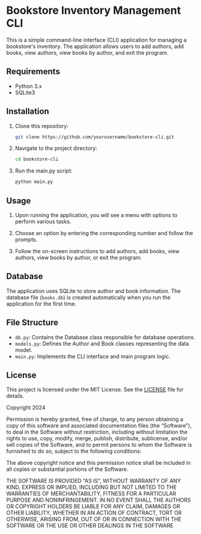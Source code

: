 # Bookstore Inventory Management CLI

This is a simple command-line interface (CLI) application for managing a bookstore's inventory. The application allows users to add authors, add books, view authors, view books by author, and exit the program.

## Requirements

- Python 3.x
- SQLite3

## Installation

1. Clone this repository:

    ```bash
    git clone https://github.com/yourusername/bookstore-cli.git
    ```

2. Navigate to the project directory:

    ```bash
    cd bookstore-cli
    ```

3. Run the main.py script:

    ```bash
    python main.py
    ```

## Usage

1. Upon running the application, you will see a menu with options to perform various tasks.

2. Choose an option by entering the corresponding number and follow the prompts.

3. Follow the on-screen instructions to add authors, add books, view authors, view books by author, or exit the program.

## Database

The application uses SQLite to store author and book information. The database file (`books.db`) is created automatically when you run the application for the first time.

## File Structure

- `db.py`: Contains the Database class responsible for database operations.
- `models.py`: Defines the Author and Book classes representing the data model.
- `main.py`: Implements the CLI interface and main program logic.

## License

This project is licensed under the MIT License. See the [LICENSE](LICENSE) file for details.

Copyright 2024

Permission is hereby granted, free of charge, to any person obtaining a copy of this software and associated documentation files (the “Software”), to deal in the Software without restriction, including without limitation the rights to use, copy, modify, merge, publish, distribute, sublicense, and/or sell copies of the Software, and to permit persons to whom the Software is furnished to do so, subject to the following conditions:

The above copyright notice and this permission notice shall be included in all copies or substantial portions of the Software.

THE SOFTWARE IS PROVIDED “AS IS”, WITHOUT WARRANTY OF ANY KIND, EXPRESS OR IMPLIED, INCLUDING BUT NOT LIMITED TO THE WARRANTIES OF MERCHANTABILITY, FITNESS FOR A PARTICULAR PURPOSE AND NONINFRINGEMENT. IN NO EVENT SHALL THE AUTHORS OR COPYRIGHT HOLDERS BE LIABLE FOR ANY CLAIM, DAMAGES OR OTHER LIABILITY, WHETHER IN AN ACTION OF CONTRACT, TORT OR OTHERWISE, ARISING FROM, OUT OF OR IN CONNECTION WITH THE SOFTWARE OR THE USE OR OTHER DEALINGS IN THE SOFTWARE